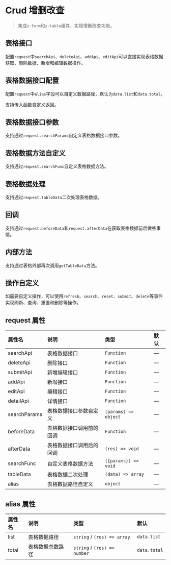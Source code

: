 # Crud 增删改查

> 集成`z-form`和`z-table`组件，实现增删改查功能。

## 表格接口

配置`request`中`searchApi`、`deleteApi`、`addApi`、`editApi`可以直接实现表格数据获取、删除数据、新增和编辑数据操作。

<preview path="../demo/crud-api/request.vue" />

## 表格数据接口配置

配置`request`中`alias`字段可以自定义数据路径，默认为`data.list`和`data.total`。

<preview path="../demo/crud-api/alias.vue" />

支持传入函数自定义返回。

<preview path="../demo/crud-api/alias-function.vue" />

## 表格数据接口参数

支持通过`request.searchParams`自定义表格数据接口参数。

<preview path="../demo/crud-api/search-params.vue" />

## 表格数据方法自定义

支持通过`request.searchFunc`自定义表格数据方法。

<preview path="../demo/crud-api/search-function.vue" />

## 表格数据处理

支持通过`request.tableData`二次处理表格数据。

<preview path="../demo/crud-api/data.vue" />

## 回调

支持通过`request.beforeData`和`request.afterData`在获取表格数据前后做些事情。

<preview path="../demo/crud-api/data-callback.vue" />

## 内部方法

支持通过表格外部再次调用`getTableData`方法。

<preview path="../demo/crud-api/methods.vue" />

## 操作自定义

如需要自定义操作，可以使用`refresh`、`search`、`reset`、`submit`、`delete`等事件实现刷新、查询、重置和删除等操作。

<preview path="../demo/crud-api/operation.vue" />

## request 属性

| 属性名       | 说明                     | 类型                 | 默认 |
| :----------- | :----------------------- | :------------------- | :--- |
| searchApi    | 表格数据接口             | `Function`           | —    |
| deleteApi    | 删除接口                 | `Function`           | —    |
| submitApi    | 新增编辑接口             | `Function`           | —    |
| addApi       | 新增接口                 | `Function`           | —    |
| editApi      | 编辑接口                 | `Function`           | —    |
| detailApi    | 详情接口                 | `Function`           | —    |
| searchParams | 表格数据接口参数自定义   | `(params) => object` | —    |
| beforeData   | 表格数据接口调用前的回调 | `Function`           | —    |
| afterData    | 表格数据接口调用后的回调 | `(res) => void`      | —    |
| searchFunc   | 自定义表格数据方法       | `({params}) => void` | —    |
| tableData    | 表格数据二次处理         | `(data) => array`    | —    |
| alias        | 表格数据路径自定义       | `object`             | —    |

## alias 属性

| 属性名 | 说明             | 类型                         | 默认         |
| :----- | :--------------- | :--------------------------- | :----------- |
| list   | 表格数据路径     | `string` / `(res) => array`  | `data.list`  |
| total  | 表格数据总数路径 | `string` / `(res) => number` | `data.total` |
